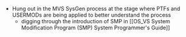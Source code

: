 - Hung out in the MVS SysGen process at the stage where PTFs and USERMODs are being applied to better understand the process
	- digging through the introduction of SMP in [[OS_VS System Modification Program (SMP) System Programmer's Guide]]